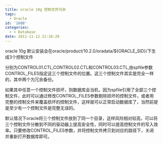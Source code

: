 ```yaml
---
title: oracle 10g 控制文件冗余
tags:
  - Oracle
id: '1688'
categories:
  - - Database
date: 2011-11-12 21:26:29
---
```


oracle 10g 默认安装会在oracle/product/10.2.0/oradata/${ORACLE_SID}/下生成3个控制文件
<!-- more -->
分别为CONTROL01.CTL,CONTROL02.CTL和CONTROL03.CTL,由spfile参数CONTROL_FILES指定这三个控制文件的位置。这三个控制文件其实是完全一样的，其中两个为冗余备份。

如果其中任意一个控制文件损坏，则数据库会当机，因为spfile引用了全部三个控制文件，此时可以通过修改CONTROL_FILES参数剔除损坏的控制文件，或者用完整的控制文件来覆盖损坏的控制文件，这样就可以正常启动数据库了，当然前提是至少有一个控制文件是完整无误的。

默认情况下oracle将三个控制文件放到了同一个目录，这样风险相对较高，可以将三个控制文件分散到不同的驱动器上提高安全性，同时可以提高控制文件的写入效率。只要修改CONTROL_FILES参数，并将控制文件拷贝到对应的路径下，关闭并重新打开数据库即可。